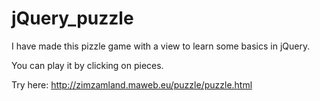 # jQuery_puzzle

I have made this pizzle game with a view to learn some basics in jQuery.

You can play it by clicking on pieces.

Try here: http://zimzamland.maweb.eu/puzzle/puzzle.html
